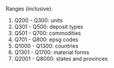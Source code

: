 Ranges (inclusive):

1. Q200 - Q300: units
2. Q301 - Q500: deposit types
3. Q501 - Q700: commodities
4. Q701 - Q800: epsg codes
5. Q1000 - Q1300: countries
6. Q1301 - Q1700: material forms
7. Q2001 - Q8000: states and provinces
